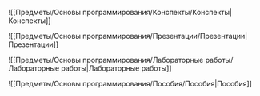 ![[Предметы/Основы программирования/Конспекты/Конспекты|Конспекты]]

![[Предметы/Основы программирования/Презентации/Презентации|Презентации]]

![[Предметы/Основы программирования/Лабораторные работы/Лабораторные работы|Лабораторные работы]]

![[Предметы/Основы программирования/Пособия/Пособия|Пособия]]